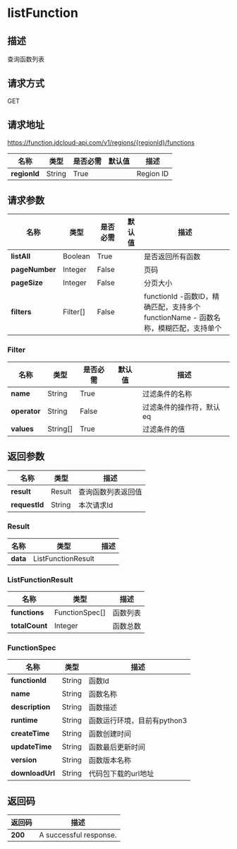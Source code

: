 # listFunction


## 描述
查询函数列表

## 请求方式
GET

## 请求地址
https://function.jdcloud-api.com/v1/regions/{regionId}/functions

|名称|类型|是否必需|默认值|描述|
|---|---|---|---|---|
|**regionId**|String|True| |Region ID|

## 请求参数
|名称|类型|是否必需|默认值|描述|
|---|---|---|---|---|
|**listAll**|Boolean|True| |是否返回所有函数|
|**pageNumber**|Integer|False| |页码|
|**pageSize**|Integer|False| |分页大小|
|**filters**|Filter[]|False| |functionId -函数ID，精确匹配，支持多个<br>functionName  - 函数名称，模糊匹配，支持单个<br>|

### Filter
|名称|类型|是否必需|默认值|描述|
|---|---|---|---|---|
|**name**|String|True| |过滤条件的名称|
|**operator**|String|False| |过滤条件的操作符，默认eq|
|**values**|String[]|True| |过滤条件的值|

## 返回参数
|名称|类型|描述|
|---|---|---|
|**result**|Result|查询函数列表返回值|
|**requestId**|String|本次请求Id|

### Result
|名称|类型|描述|
|---|---|---|
|**data**|ListFunctionResult| |
### ListFunctionResult
|名称|类型|描述|
|---|---|---|
|**functions**|FunctionSpec[]|函数列表|
|**totalCount**|Integer|函数总数|
### FunctionSpec
|名称|类型|描述|
|---|---|---|
|**functionId**|String|函数Id|
|**name**|String|函数名称|
|**description**|String|函数描述|
|**runtime**|String|函数运行环境，目前有python3|
|**createTime**|String|函数创建时间|
|**updateTime**|String|函数最后更新时间|
|**version**|String|函数版本名称|
|**downloadUrl**|String|代码包下载的url地址|

## 返回码
|返回码|描述|
|---|---|
|**200**|A successful response.|

